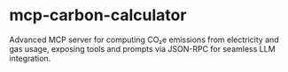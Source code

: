 # mcp-carbon-calculator
Advanced MCP server for computing CO₂e emissions from electricity and gas usage, exposing tools and prompts via JSON-RPC for seamless LLM integration.
